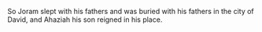 So Joram slept with his fathers and was buried with his fathers in the city of David, and Ahaziah his son reigned in his place.

